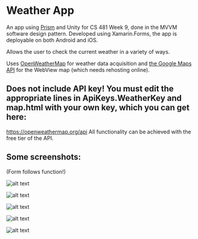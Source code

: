 # Weather App
An app using [Prism](https://github.com/PrismLibrary/Prism) and Unity for CS 481 Week 9, done in the MVVM software design pattern. Developed using Xamarin.Forms, the app is deployable on both Android and iOS.

Allows the user to check the current weather in a variety of ways. 

Uses [OpenWeatherMap](https://openweathermap.org/api) for weather data acquisition and [the Google Maps API](https://developers.google.com/maps/documentation/javascript/tutorial) for the WebView map (which needs rehosting online).

## Does not include API key! You must edit the appropriate lines in ApiKeys.WeatherKey and map.html with your own key, which you can get here:
https://openweathermap.org/api 
All functionality can be achieved with the free tier of the API. 

## Some screenshots:
(Form follows function!)



![alt text](https://github.com/shafergrytness/Weather-App/blob/master/Screenshots/MainPage.png "Main page")

![alt text](https://github.com/shafergrytness/Weather-App/blob/master/Screenshots/SearchByName.png "Search by Name")

![alt text](https://github.com/shafergrytness/Weather-App/blob/master/Screenshots/MoreInfo.png "More Info")

![alt text](https://github.com/shafergrytness/Weather-App/blob/master/Screenshots/Map.png "Map")

![alt text](https://github.com/shafergrytness/Weather-App/blob/master/Screenshots/ZipCode.png "Zip Code")
